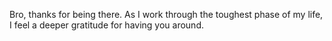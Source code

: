 Bro, thanks for being there. As I work through the toughest phase of my life, I feel a deeper gratitude for having you around.

